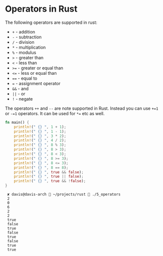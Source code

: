 # Operators in Rust

The following operators are supported in rust:

- `+` - addition
- `-` - subtraction
- `/` - division
- `*` - multiplication
- `%` - modulus
- `>` - greater than
- `<` - less than
- `>=` - greater or equal than
- `<=` - less or equal than
- `==` - equal to
- `=` - assignment operator
- `&&` - and
- `||` - or
- `!` - negate

The operators `++` and `--` are note supported in Rust. Instead you can use `+=1` or `-=1` operators. It can be used for `*=` etc as well.

```rust
fn main() {
    println!(" {} ", 1 + 1);
    println!(" {} ", 1 - 1);
    println!(" {} ", 3 * 2);
    println!(" {} ", 4 / 2);
    println!(" {} ", 8 % 3);
    println!(" {} ", 8 > 3);
    println!(" {} ", 8 < 3);
    println!(" {} ", 8 >= 3);
    println!(" {} ", 8 <= 3);
    println!(" {} ", 8 == 8);
    println!(" {} ", true && false);
    println!(" {} ", true || false);
    println!(" {} ", true && !false);
}
```

```
 ✘ davis@davis-arch  ~/projects/rust  ./5_operators 
 2 
 0 
 6 
 2 
 2 
 true 
 false 
 true 
 false 
 true 
 false 
 true 
 true 
```